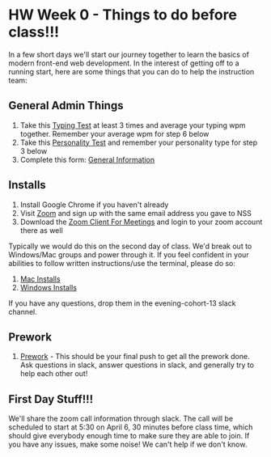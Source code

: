 # HW Week 0 - Things to do before class!!!

In a few short days we'll start our journey together to learn the basics of modern front-end web development. In the interest of getting off to a running start, here are some things that you can do to help the instruction team:

## General Admin Things
1. Take this [Typing Test](https://www.typing.com/student/test/3) at least 3 times and average your typing wpm together.  Remember your average wpm for step 6 below
1. Take this [Personality Test](https://www.16personalities.com/free-personality-test) and remember your personality type for step 3 below
1. Complete this form: [General Information](https://forms.gle/Yb5ixdHjVgiGsp7y5)
## Installs

1. Install Google Chrome if you haven't already
1. Visit [Zoom](https://zoom.us/) and sign up with the same email address you gave to NSS
1. Download the [Zoom Client For Meetings](https://zoom.us/download#client_4meeting) and login to your zoom account there as well

Typically we would do this on the second day of class. We'd break out to Windows/Mac groups and power through it. If you feel confident in your abilities to follow written instructions/use the terminal, please do so:
1. [Mac Installs](https://github.com/nss-nightclass-projects/Night-Class-Resources/blob/master/book-1-foundations/chapters/setup.md#installs-for-mac---osx)
1. [Windows Installs](https://github.com/nss-nightclass-projects/Night-Class-Resources/blob/master/book-1-foundations/chapters/setup.md#installs-for-windows)


If you have any questions, drop them in the evening-cohort-13 slack channel.

## Prework
1. [Prework](https://nashville-software-school.github.io/web-development-foundations/) - This should be your final push to get all the prework done. Ask questions in slack, answer questions in slack, and generally try to help each other out!

## First Day Stuff!!!
We'll share the zoom call information through slack. The call will be scheduled to start at 5:30 on April 6, 30 minutes before class time, which should give everybody enough time to make sure they are able to join. If you have any issues, make some noise! We can't help if we don't know.
